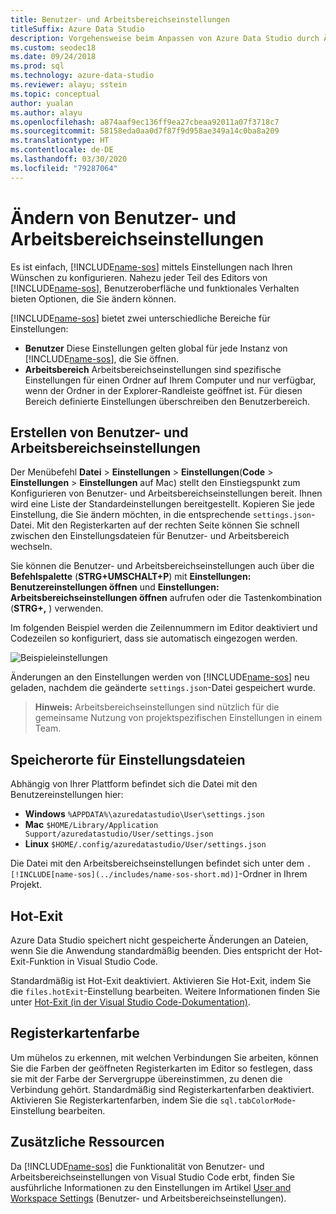 ```yaml
---
title: Benutzer- und Arbeitsbereichseinstellungen
titleSuffix: Azure Data Studio
description: Vorgehensweise beim Anpassen von Azure Data Studio durch Ändern von Benutzer -und Arbeitsbereichseinstellungen.
ms.custom: seodec18
ms.date: 09/24/2018
ms.prod: sql
ms.technology: azure-data-studio
ms.reviewer: alayu; sstein
ms.topic: conceptual
author: yualan
ms.author: alayu
ms.openlocfilehash: a874aaf9ec136ff9ea27cbeaa92011a07f3718c7
ms.sourcegitcommit: 58158eda0aa0d7f87f9d958ae349a14c0ba8a209
ms.translationtype: HT
ms.contentlocale: de-DE
ms.lasthandoff: 03/30/2020
ms.locfileid: "79287064"
---
```

# <a name="modify-user-and-workspace-settings"></a>Ändern von Benutzer- und Arbeitsbereichseinstellungen

Es ist einfach, [!INCLUDE[name-sos](../includes/name-sos-short.md)] mittels Einstellungen nach Ihren Wünschen zu konfigurieren. Nahezu jeder Teil des Editors von [!INCLUDE[name-sos](../includes/name-sos-short.md)], Benutzeroberfläche und funktionales Verhalten bieten Optionen, die Sie ändern können.

[!INCLUDE[name-sos](../includes/name-sos-short.md)] bietet zwei unterschiedliche Bereiche für Einstellungen:

* **Benutzer** Diese Einstellungen gelten global für jede Instanz von [!INCLUDE[name-sos](../includes/name-sos-short.md)], die Sie öffnen.
* **Arbeitsbereich** Arbeitsbereichseinstellungen sind spezifische Einstellungen für einen Ordner auf Ihrem Computer und nur verfügbar, wenn der Ordner in der Explorer-Randleiste geöffnet ist. Für diesen Bereich definierte Einstellungen überschreiben den Benutzerbereich.

## <a name="creating-user-and-workspace-settings"></a>Erstellen von Benutzer- und Arbeitsbereichseinstellungen

Der Menübefehl **Datei** > **Einstellungen** > **Einstellungen**(**Code** > **Einstellungen** > **Einstellungen** auf Mac) stellt den Einstiegspunkt zum Konfigurieren von Benutzer- und Arbeitsbereichseinstellungen bereit. Ihnen wird eine Liste der Standardeinstellungen bereitgestellt. Kopieren Sie jede Einstellung, die Sie ändern möchten, in die entsprechende `settings.json`-Datei. Mit den Registerkarten auf der rechten Seite können Sie schnell zwischen den Einstellungsdateien für Benutzer- und Arbeitsbereich wechseln.

Sie können die Benutzer- und Arbeitsbereichseinstellungen auch über die **Befehlspalette** (**STRG+UMSCHALT+P**) mit **Einstellungen: Benutzereinstellungen öffnen** und **Einstellungen: Arbeitsbereichseinstellungen öffnen** aufrufen oder die Tastenkombination (**STRG+,** ) verwenden.

Im folgenden Beispiel werden die Zeilennummern im Editor deaktiviert und Codezeilen so konfiguriert, dass sie automatisch eingezogen werden.

![Beispieleinstellungen](media/settings/sample-settings.png)

Änderungen an den Einstellungen werden von [!INCLUDE[name-sos](../includes/name-sos-short.md)] neu geladen, nachdem die geänderte `settings.json`-Datei gespeichert wurde.

>**Hinweis:** Arbeitsbereichseinstellungen sind nützlich für die gemeinsame Nutzung von projektspezifischen Einstellungen in einem Team.

## <a name="settings-file-locations"></a>Speicherorte für Einstellungsdateien

Abhängig von Ihrer Plattform befindet sich die Datei mit den Benutzereinstellungen hier:

* **Windows** `%APPDATA%\azuredatastudio\User\settings.json`
* **Mac** `$HOME/Library/Application Support/azuredatastudio/User/settings.json`
* **Linux** `$HOME/.config/azuredatastudio/User/settings.json`

Die Datei mit den Arbeitsbereichseinstellungen befindet sich unter dem `.[!INCLUDE[name-sos](../includes/name-sos-short.md)]`-Ordner in Ihrem Projekt.

## <a name="hot-exit"></a>Hot-Exit

Azure Data Studio speichert nicht gespeicherte Änderungen an Dateien, wenn Sie die Anwendung standardmäßig beenden. Dies entspricht der Hot-Exit-Funktion in Visual Studio Code.

Standardmäßig ist Hot-Exit deaktiviert. Aktivieren Sie Hot-Exit, indem Sie die `files.hotExit`-Einstellung bearbeiten. Weitere Informationen finden Sie unter [Hot-Exit (in der Visual Studio Code-Dokumentation)](https://code.visualstudio.com/docs/editor/codebasics#_hot-exit).


## <a name="tab-color"></a>Registerkartenfarbe

Um mühelos zu erkennen, mit welchen Verbindungen Sie arbeiten, können Sie die Farben der geöffneten Registerkarten im Editor so festlegen, dass sie mit der Farbe der Servergruppe übereinstimmen, zu denen die Verbindung gehört. Standardmäßig sind Registerkartenfarben deaktiviert. Aktivieren Sie Registerkartenfarben, indem Sie die `sql.tabColorMode`-Einstellung bearbeiten.

## <a name="additional-resources"></a>Zusätzliche Ressourcen

Da [!INCLUDE[name-sos](../includes/name-sos-short.md)] die Funktionalität von Benutzer- und Arbeitsbereichseinstellungen von Visual Studio Code erbt, finden Sie ausführliche Informationen zu den Einstellungen im Artikel [User and Workspace Settings](https://code.visualstudio.com/docs/getstarted/settings) (Benutzer- und Arbeitsbereichseinstellungen).
